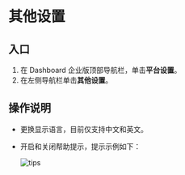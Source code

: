 # 其他设置

## 入口

1. 在 Dashboard 企业版顶部导航栏，单击**平台设置**。
2. 在左侧导航栏单击**其他设置**。

## 操作说明

- 更换显示语言，目前仅支持中文和英文。
- 开启和关闭帮助提示，提示示例如下：
  
  ![tips](https://docs-cdn.nebula-graph.com.cn/figures/tips_cn.png)